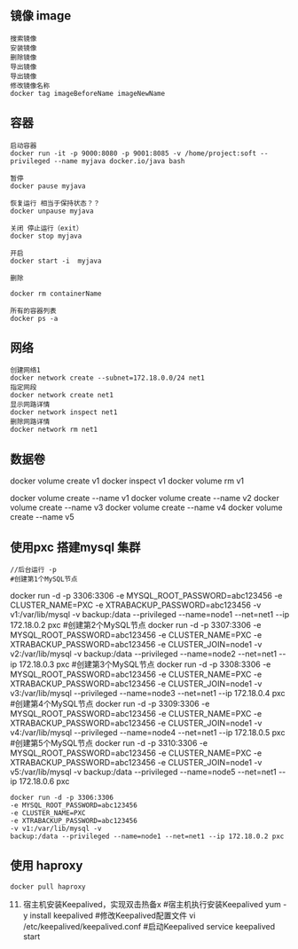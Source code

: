 ## 镜像 image
    搜索镜像
    安装镜像
    删除镜像
    导出镜像
    导出镜像
    修改镜像名称
    docker tag imageBeforeName imageNewName

## 容器
    启动容器
    docker run -it -p 9000:8080 -p 9001:8085 -v /home/project:soft --privileged --name myjava docker.io/java bash 

    暂停
    docker pause myjava

    恢复运行 相当于保持状态？？
    docker unpause myjava

    关闭 停止运行（exit）
    docker stop myjava

    开启
    docker start -i  myjava

    删除

    docker rm containerName

    所有的容器列表
    docker ps -a


## 网络
    创建网络1
    docker network create --subnet=172.18.0.0/24 net1
    指定网段
    docker network create net1
    显示网路详情
    docker network inspect net1
    删除网路详情
    docker network rm net1

##  数据卷

docker volume create v1
docker inspect v1 
docker volume rm v1 

docker volume create --name v1
   docker volume create --name v2
   docker volume create --name v3
   docker volume create --name v4
   docker volume create --name v5


## 使用pxc 搭建mysql 集群
    //后台运行 -p 
    #创建第1个MySQL节点
   docker run -d -p 3306:3306 -e MYSQL_ROOT_PASSWORD=abc123456 -e CLUSTER_NAME=PXC -e XTRABACKUP_PASSWORD=abc123456 -v v1:/var/lib/mysql -v backup:/data --privileged --name=node1 --net=net1 --ip 172.18.0.2 pxc
   #创建第2个MySQL节点
   docker run -d -p 3307:3306 -e MYSQL_ROOT_PASSWORD=abc123456 -e CLUSTER_NAME=PXC -e XTRABACKUP_PASSWORD=abc123456 -e CLUSTER_JOIN=node1 -v v2:/var/lib/mysql -v backup:/data --privileged --name=node2 --net=net1 --ip 172.18.0.3 pxc
   #创建第3个MySQL节点
   docker run -d -p 3308:3306 -e MYSQL_ROOT_PASSWORD=abc123456 -e CLUSTER_NAME=PXC -e XTRABACKUP_PASSWORD=abc123456 -e CLUSTER_JOIN=node1 -v v3:/var/lib/mysql --privileged --name=node3 --net=net1 --ip 172.18.0.4 pxc
   #创建第4个MySQL节点
   docker run -d -p 3309:3306 -e MYSQL_ROOT_PASSWORD=abc123456 -e CLUSTER_NAME=PXC -e XTRABACKUP_PASSWORD=abc123456 -e CLUSTER_JOIN=node1 -v v4:/var/lib/mysql --privileged --name=node4 --net=net1 --ip 172.18.0.5 pxc
   #创建第5个MySQL节点
   docker run -d -p 3310:3306 -e MYSQL_ROOT_PASSWORD=abc123456 -e CLUSTER_NAME=PXC -e XTRABACKUP_PASSWORD=abc123456 -e CLUSTER_JOIN=node1 -v v5:/var/lib/mysql -v backup:/data --privileged --name=node5 --net=net1 --ip 172.18.0.6 pxc

    docker run -d -p 3306:3306 
    -e MYSQL_ROOT_PASSWORD=abc123456 
    -e CLUSTER_NAME=PXC 
    -e XTRABACKUP_PASSWORD=abc123456 
    -v v1:/var/lib/mysql -v 
    backup:/data --privileged --name=node1 --net=net1 --ip 172.18.0.2 pxc

## 使用 haproxy

    docker pull haproxy

11. 宿主机安装Keepalived，实现双击热备x
#宿主机执行安装Keepalived
    yum -y install keepalived
    #修改Keepalived配置文件
    vi /etc/keepalived/keepalived.conf
    #启动Keepalived
    service keepalived start